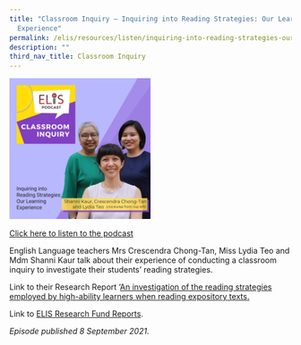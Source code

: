 ```yaml
---
title: "Classroom Inquiry — Inquiring into Reading Strategies: Our Learning
  Experience"
permalink: /elis/resources/listen/inquiring-into-reading-strategies-our-learning-experience/
description: ""
third_nav_title: Classroom Inquiry
---
```

<img src="/images/crescendra-shanni-and-lydia.jpg" 
     style="width:50%">
		 
<a href="https://open.spotify.com/episode/2fcbiGGlPkY1wT1JET6WtU">Click here to listen to the podcast</a>

English Language teachers Mrs Crescendra Chong-Tan, Miss Lydia Teo and Mdm Shanni Kaur talk about their experience of conducting a classroom inquiry to investigate their students’ reading strategies.  

Link to their Research Report ‘[An investigation of the reading strategies employed by high-ability learners when reading expository texts.](/files/2018-nanyang-girls.pdf)

Link to [ELIS Research Fund Reports](https://staging.d1wti0p44mqune.amplifyapp.com/elis/resources/read/elis-research-fund-reports).

<em>Episode published 8 September 2021.</em>



